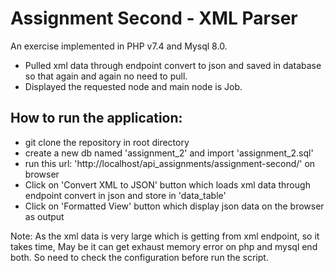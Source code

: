 # Assignment Second - XML Parser

An exercise implemented in PHP v7.4 and Mysql 8.0.

* Pulled xml data through endpoint convert to json and saved in database so that again and again no need to pull.
* Displayed the requested node and main node is Job.

How to run the application:
----------------------------
* git clone the repository in root directory
* create a new db named 'assignment_2' and import 'assignment_2.sql'
* run this url: 'http://localhost/api_assignments/assignment-second/' on browser
* Click on 'Convert XML to JSON' button which loads xml data through endpoint convert in json and store in 'data_table'
* Click on 'Formatted View' button which display json data on the browser as output

Note: As the xml data is very large which is getting from xml endpoint, so it takes time, May be it can get exhaust memory error
 on php and mysql end both. So need to check the configuration before run the script.
